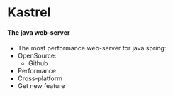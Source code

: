 # Kastrel
#### The java web-server
- The most performance web-server for java spring:
- OpenSource:
    - Github
- Performance
- Cross-platform
- Get new feature
